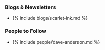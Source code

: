 <!-- Reading -->

<!-- ### Books -->
<!-- ### Websites -->
<!-- ### Blog Posts and Articles -->

### Blogs & Newsletters

- {% include blogs/scarlet-ink.md %}

### People to Follow

- {% include people/dave-anderson.md %}

<!-- Listening -->

<!-- Watching -->

<!-- Discussing -->

<!-- Doing -->